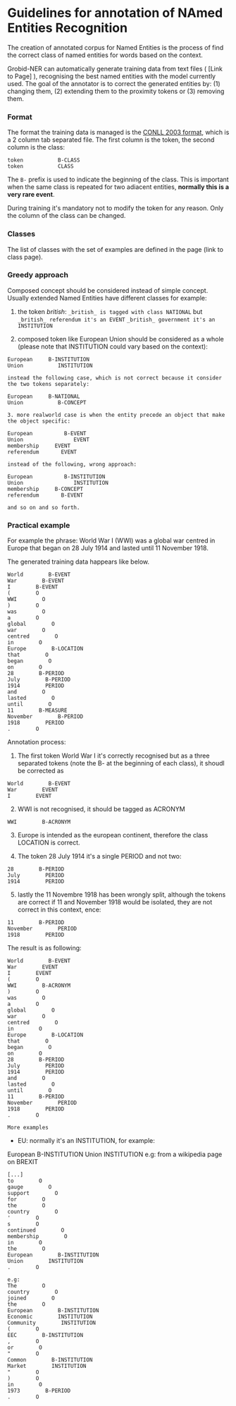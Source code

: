 # Guidelines for annotation of NAmed Entities Recognition
    
The creation of annotated corpus for Named Entities is the process of find the correct class of named entities for words based on the context. 
    
Grobid-NER can automatically generate training data from text files ( [Link to Page] ), recognising the best named entities with the model currently used. 
The goal of the annotator is to correct the generated entities by: (1) changing them, (2) extending them to the proximity tokens or (3) removing them.
    
### Format 
        
The format the training data is managed is the [CONLL 2003 format](http://www.cnts.ua.ac.be/conll2003/ner/), which is a 2 column tab separated file. 
The first column is the token, the second column is the class:
```
token           B-CLASS
token           CLASS
```

The `B-` prefix is used to indicate the beginning of the class. This is important when the same class is repeated for two adiacent entities, **normally this is a very rare event**. 

During training it's mandatory not to modify the token for any reason. Only the column of the class can be changed. 

### Classes
The list of classes with the set of examples are defined in the page (link to class page). 
    
### Greedy approach

Composed concept should be considered instead of simple concept. Usually extended Named Entities have different classes for example: 

  1. the token _british_: 
    `_british_ is tagged with class NATIONAL`
  but 
    `_british_ referendum it's an EVENT`
    `_british_ government it's an INSTITUTION`

  2. composed token like European Union should be considered as a whole (please note that INSTITUTION could vary based on the context): 

    European     B-INSTITUTION
    Union           INSTITUTION 
    
    instead the following case, which is not correct because it consider the two tokens separately: 

    European     B-NATIONAL
    Union           B-CONCEPT 

    3. more realworld case is when the entity precede an object that make the object specific: 

    European          B-EVENT
    Union                EVENT
    membership     EVENT
    referendum       EVENT

    instead of the following, wrong approach: 

    European          B-INSTITUTION
    Union                INSTITUTION
    membership     B-CONCEPT
    referendum       B-EVENT

    and so on and so forth. 



### Practical example

For example the phrase: World War I (WWI) was a global war centred in Europe that began on 28 July 1914 and lasted until 11 November 1918. 

The generated training data happears like below.  

```
World        B-EVENT
War        B-EVENT
I        B-EVENT
(        O
WWI        O
)        O
was        O
a        O
global        O
war        O
centred        O
in        O
Europe        B-LOCATION
that        O
began        O
on        O
28        B-PERIOD
July        B-PERIOD
1914        PERIOD
and        O
lasted        O
until        O
11        B-MEASURE
November        B-PERIOD
1918        PERIOD
.        O
```    
    
Annotation process: 

1. The first token World War I it's correctly recognised but as a three separated tokens (note the B- at the beginning of each class), it shoudl be corrected as 
        
```
World        B-EVENT
War        EVENT
I        EVENT
```

2. WWI is not recognised, it should be tagged as ACRONYM
```
WWI        B-ACRONYM
```

3. Europe is intended as the european continent, therefore the class LOCATION is correct. 

4. The token 28 July 1914 it's a single PERIOD and not two:
```
28        B-PERIOD
July        PERIOD
1914        PERIOD
```

5. lastly the 11 Novembre 1918 has been wrongly split, although the tokens are correct if 11 and November 1918 would be isolated, they are not correct in this context, ence: 
```
11        B-PERIOD
November        PERIOD
1918        PERIOD
```

The result is as following: 
```
World        B-EVENT
War        EVENT
I        EVENT
(        O
WWI        B-ACRONYM
)        O
was        O
a        O
global        O
war        O
centred        O
in        O
Europe        B-LOCATION
that        O
began        O
on        O
28        B-PERIOD
July        PERIOD
1914        PERIOD
and        O
lasted        O
until        O
11        B-PERIOD
November        PERIOD
1918        PERIOD
.        O
```    
    
    
    More examples 

- EU: normally it's an INSTITUTION, for example: 
        
European        B-INSTITUTION
Union        INSTITUTION
    e.g: from a wikipedia page on BREXIT

    [...]    
    to        O
    gauge        O
    support        O
    for        O
    the        O
    country        O
    '        O
    s        O
    continued        O
    membership        O
    in        O
    the        O
    European        B-INSTITUTION
    Union        INSTITUTION
    .        O

    e.g: 
    The        O
    country        O
    joined        O
    the        O
    European        B-INSTITUTION
    Economic        INSTITUTION
    Community        INSTITUTION
    (        O
    EEC        B-INSTITUTION
    ,        O
    or        O
    "        O
    Common        B-INSTITUTION
    Market        INSTITUTION
    "        O
    )        O
    in        O
    1973        B-PERIOD
    .        O


